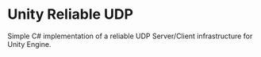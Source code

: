 # Unity Reliable UDP

Simple C# implementation of a reliable UDP Server/Client infrastructure for Unity Engine.
